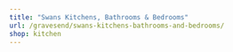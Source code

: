```yaml
---
title: "Swans Kitchens, Bathrooms & Bedrooms"
url: /gravesend/swans-kitchens-bathrooms-and-bedrooms/
shop: kitchen
---
```

